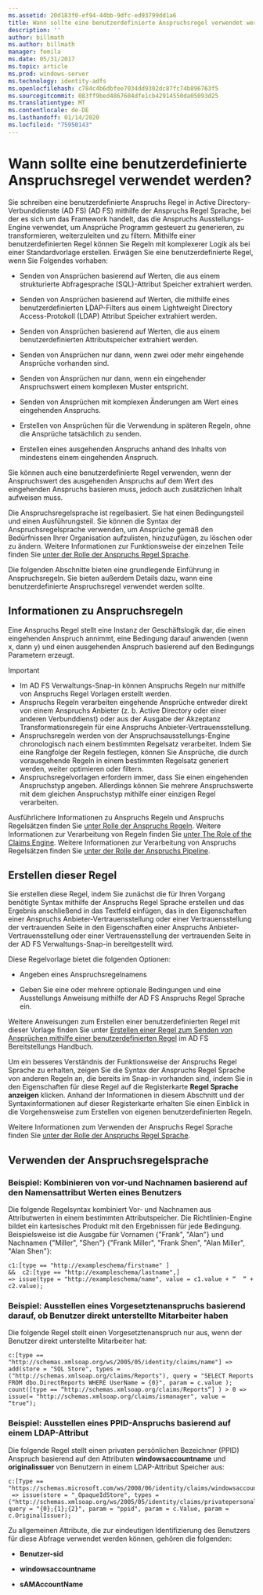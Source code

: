 ```yaml
---
ms.assetid: 20d183f0-ef94-44bb-9dfc-ed93799dd1a6
title: Wann sollte eine benutzerdefinierte Anspruchsregel verwendet werden?
description: ''
author: billmath
ms.author: billmath
manager: femila
ms.date: 05/31/2017
ms.topic: article
ms.prod: windows-server
ms.technology: identity-adfs
ms.openlocfilehash: c784c4b6dbfee7034dd9302dc87fc74b896763f5
ms.sourcegitcommit: 083ff9bed4867604dfe1cb42914550da05093d25
ms.translationtype: MT
ms.contentlocale: de-DE
ms.lasthandoff: 01/14/2020
ms.locfileid: "75950143"
---
```

# <a name="when-to-use-a-custom-claim-rule"></a>Wann sollte eine benutzerdefinierte Anspruchsregel verwendet werden?
Sie schreiben eine benutzerdefinierte Anspruchs Regel in Active Directory-Verbunddienste (AD FS) \(AD FS\) mithilfe der Anspruchs Regel Sprache, bei der es sich um das Framework handelt, das die Anspruchs Ausstellungs-Engine verwendet, um Ansprüche Programm gesteuert zu generieren, zu transformieren, weiterzuleiten und zu filtern. Mithilfe einer benutzerdefinierten Regel können Sie Regeln mit komplexerer Logik als bei einer Standardvorlage erstellen. Erwägen Sie eine benutzerdefinierte Regel, wenn Sie Folgendes vorhaben:  
  
-   Senden von Ansprüchen basierend auf Werten, die aus einem strukturierte Abfragesprache \(SQL\)-Attribut Speicher extrahiert werden.  
  
-   Senden von Ansprüchen basierend auf Werten, die mithilfe eines benutzerdefinierten LDAP-Filters aus einem Lightweight Directory Access-Protokoll \(LDAP\) Attribut Speicher extrahiert werden.  
  
-   Senden von Ansprüchen basierend auf Werten, die aus einem benutzerdefinierten Attributspeicher extrahiert werden.  
  
-   Senden von Ansprüchen nur dann, wenn zwei oder mehr eingehende Ansprüche vorhanden sind.  
  
-   Senden von Ansprüchen nur dann, wenn ein eingehender Anspruchswert einem komplexen Muster entspricht.  
  
-   Senden von Ansprüchen mit komplexen Änderungen am Wert eines eingehenden Anspruchs.  
  
-   Erstellen von Ansprüchen für die Verwendung in späteren Regeln, ohne die Ansprüche tatsächlich zu senden.  
  
-   Erstellen eines ausgehenden Anspruchs anhand des Inhalts von mindestens einem eingehenden Anspruch.  
  
Sie können auch eine benutzerdefinierte Regel verwenden, wenn der Anspruchswert des ausgehenden Anspruchs auf dem Wert des eingehenden Anspruchs basieren muss, jedoch auch zusätzlichen Inhalt aufweisen muss.  
  
Die Anspruchsregelsprache ist regelbasiert. Sie hat einen Bedingungsteil und einen Ausführungsteil. Sie können die Syntax der Anspruchsregelsprache verwenden, um Ansprüche gemäß den Bedürfnissen Ihrer Organisation aufzulisten, hinzuzufügen, zu löschen oder zu ändern. Weitere Informationen zur Funktionsweise der einzelnen Teile finden Sie [unter der Rolle der Anspruchs Regel Sprache](The-Role-of-the-Claim-Rule-Language.md).  
  
Die folgenden Abschnitte bieten eine grundlegende Einführung in Anspruchsregeln. Sie bieten außerdem Details dazu, wann eine benutzerdefinierte Anspruchsregel verwendet werden sollte.  
  
## <a name="about-claim-rules"></a>Informationen zu Anspruchsregeln  
Eine Anspruchs Regel stellt eine Instanz der Geschäftslogik dar, die einen eingehenden Anspruch annimmt, eine Bedingung darauf anwenden \(wenn x, dann y\) und einen ausgehenden Anspruch basierend auf den Bedingungs Parametern erzeugt.  
  
> [!IMPORTANT]  
> -   Im AD FS Verwaltungs-Snap\-in können Anspruchs Regeln nur mithilfe von Anspruchs Regel Vorlagen erstellt werden.  
> -   Anspruchs Regeln verarbeiten eingehende Ansprüche entweder direkt von einem Anspruchs Anbieter \(z. b. Active Directory oder einer anderen Verbunddienst\) oder aus der Ausgabe der Akzeptanz Transformationsregeln für eine Anspruchs Anbieter-Vertrauensstellung.  
> -   Anspruchsregeln werden von der Anspruchsausstellungs-Engine chronologisch nach einem bestimmten Regelsatz verarbeitet. Indem Sie eine Rangfolge der Regeln festlegen, können Sie Ansprüche, die durch vorausgehende Regeln in einem bestimmten Regelsatz generiert werden, weiter optimieren oder filtern.  
> -   Anspruchsregelvorlagen erfordern immer, dass Sie einen eingehenden Anspruchstyp angeben. Allerdings können Sie mehrere Anspruchswerte mit dem gleichen Anspruchstyp mithilfe einer einzigen Regel verarbeiten.  
  
Ausführlichere Informationen zu Anspruchs Regeln und Anspruchs Regelsätzen finden Sie [unter Rolle der Anspruchs Regeln](The-Role-of-Claim-Rules.md). Weitere Informationen zur Verarbeitung von Regeln finden Sie [unter The Role of the Claims Engine](The-Role-of-the-Claims-Engine.md). Weitere Informationen zur Verarbeitung von Anspruchs Regelsätzen finden Sie [unter der Rolle der Anspruchs Pipeline](The-Role-of-the-Claims-Pipeline.md).  
  
## <a name="how-to-create-this-rule"></a>Erstellen dieser Regel  
Sie erstellen diese Regel, indem Sie zunächst die für Ihren Vorgang benötigte Syntax mithilfe der Anspruchs Regel Sprache erstellen und das Ergebnis anschließend in das Textfeld einfügen, das in den Eigenschaften einer Anspruchs Anbieter-Vertrauensstellung oder einer Vertrauensstellung der vertrauenden Seite in den Eigenschaften einer Anspruchs Anbieter-Vertrauensstellung oder einer Vertrauensstellung der vertrauenden Seite in der AD FS Verwaltungs-Snap\-in bereitgestellt wird.  
  
Diese Regelvorlage bietet die folgenden Optionen:  
  
-   Angeben eines Anspruchsregelnamens  
  
-   Geben Sie eine oder mehrere optionale Bedingungen und eine Ausstellungs Anweisung mithilfe der AD FS Anspruchs Regel Sprache ein.  
  
Weitere Anweisungen zum Erstellen einer benutzerdefinierten Regel mit dieser Vorlage finden Sie unter [Erstellen einer Regel zum Senden von Ansprüchen mithilfe einer benutzerdefinierten Regel](https://technet.microsoft.com/library/dd807049.aspx) im AD FS Bereitstellungs Handbuch.  
  
Um ein besseres Verständnis der Funktionsweise der Anspruchs Regel Sprache zu erhalten, zeigen Sie die Syntax der Anspruchs Regel Sprache von anderen Regeln an, die bereits im Snap\-in vorhanden sind, indem Sie in den Eigenschaften für diese Regel auf die Registerkarte **Regel Sprache anzeigen** klicken. Anhand der Informationen in diesem Abschnitt und der Syntaxinformationen auf dieser Registerkarte erhalten Sie einen Einblick in die Vorgehensweise zum Erstellen von eigenen benutzerdefinierten Regeln.  
  
Weitere Informationen zum Verwenden der Anspruchs Regel Sprache finden Sie [unter der Rolle der Anspruchs Regel Sprache](The-Role-of-the-Claim-Rule-Language.md).  
  
## <a name="using-the-claim-rule-language"></a>Verwenden der Anspruchsregelsprache  
  
### <a name="example-how-to-combine-first-and-last-names-based-on-a-users-name-attribute-values"></a>Beispiel: Kombinieren von vor-und Nachnamen basierend auf den Namensattribut Werten eines Benutzers  
Die folgende Regelsyntax kombiniert Vor- und Nachnamen aus Attributwerten in einem bestimmten Attributspeicher. Die Richtlinien-Engine bildet ein kartesisches Produkt mit den Ergebnissen für jede Bedingung. Beispielsweise ist die Ausgabe für Vornamen {"Frank", "Alan"} und Nachnamen {"Miller", "Shen"} {"Frank Miller", "Frank Shen", "Alan Miller", "Alan Shen"}:  
  
```  
c1:[type == "http://exampleschema/firstname" ]  
&&  c2:[type == "http://exampleschema/lastname",]   
=> issue(type = "http://exampleschema/name", value = c1.value + “  “ + c2.value);  
```  
  
### <a name="example-how-to-issue-a-manager-claim-based-on-whether-users-have-direct-reports"></a>Beispiel: Ausstellen eines Vorgesetztenanspruchs basierend darauf, ob Benutzer direkt unterstellte Mitarbeiter haben  
Die folgende Regel stellt einen Vorgesetztenanspruch nur aus, wenn der Benutzer direkt unterstellte Mitarbeiter hat:  
  
```  
c:[type == "http://schemas.xmlsoap.org/ws/2005/05/identity/claims/name"] => add(store = "SQL Store", types = ("http://schemas.xmlsoap.org/claims/Reports"), query = "SELECT Reports FROM dbo.DirectReports WHERE UserName = {0}", param = c.value );  
count([type == “http://schemas.xmlsoap.org/claims/Reports“] ) > 0 => issue(= "http://schemas.xmlsoap.org/claims/ismanager", value = "true");  
```  
  
### <a name="example-how-to-issue-a-ppid-claim-based-on-an-ldap-attribute"></a>Beispiel: Ausstellen eines PPID-Anspruchs basierend auf einem LDAP-Attribut  
Die folgende Regel stellt einen privaten persönlichen Bezeichner \(PPID\) Anspruch basierend auf den Attributen **windowsaccountname** und **originalissuer** von Benutzern in einem LDAP-Attribut Speicher aus:  
  
```  
c:[Type == "https://schemas.microsoft.com/ws/2008/06/identity/claims/windowsaccountname"]  
 => issue(store = "_OpaqueIdStore", types = ("http://schemas.xmlsoap.org/ws/2005/05/identity/claims/privatepersonalidentifier"), query = "{0};{1};{2}", param = "ppid", param = c.Value, param = c.OriginalIssuer);  
```  
  
Zu allgemeinen Attribute, die zur eindeutigen Identifizierung des Benutzers für diese Abfrage verwendet werden können, gehören die folgenden:  
  
-   **Benutzer-sid**  
  
-   **windowsaccountname**  
  
-   **sAMAccountName**  
  

